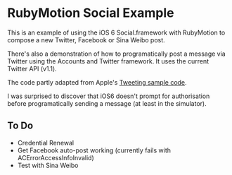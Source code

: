 # RubyMotion Social Example

This is an example of using the iOS 6 Social.framework with RubyMotion to compose a new Twitter, Facebook or Sina Weibo post.

There's also a demonstration of how to programatically post a message via Twitter using the Accounts and Twitter framework. It uses the current Twitter API (v1.1).

The code partly adapted from Apple's [Tweeting sample code](http://developer.apple.com/library/ios/#samplecode/Tweeting/Introduction/Intro.html).

I was surprised to discover that iOS6 doesn't prompt for authorisation before programatically sending a message (at least in the simulator).

## To Do

* Credential Renewal
* Get Facebook auto-post working (currently fails with ACErrorAccessInfoInvalid)
* Test with Sina Weibo
